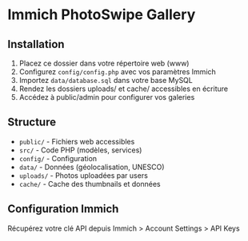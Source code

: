 # Immich PhotoSwipe Gallery

## Installation

1. Placez ce dossier dans votre répertoire web (www)
2. Configurez `config/config.php` avec vos paramètres Immich
3. Importez `data/database.sql` dans votre base MySQL
4. Rendez les dossiers uploads/ et cache/ accessibles en écriture
5. Accédez à public/admin pour configurer vos galeries

## Structure

- `public/` - Fichiers web accessibles
- `src/` - Code PHP (modèles, services)
- `config/` - Configuration
- `data/` - Données (géolocalisation, UNESCO)
- `uploads/` - Photos uploadées par users
- `cache/` - Cache des thumbnails et données

## Configuration Immich

Récupérez votre clé API depuis Immich > Account Settings > API Keys
